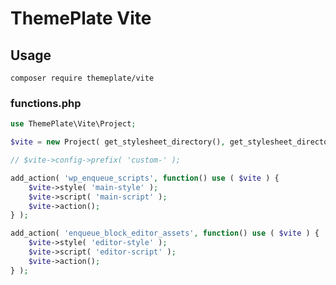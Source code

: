 # ThemePlate Vite

## Usage

`composer require themeplate/vite`

### functions.php

```php
use ThemePlate\Vite\Project;

$vite = new Project( get_stylesheet_directory(), get_stylesheet_directory_uri() );

// $vite->config->prefix( 'custom-' );

add_action( 'wp_enqueue_scripts', function() use ( $vite ) {
	$vite->style( 'main-style' );
	$vite->script( 'main-script' );
	$vite->action();
} );

add_action( 'enqueue_block_editor_assets', function() use ( $vite ) {
	$vite->style( 'editor-style' );
	$vite->script( 'editor-script' );
	$vite->action();
} );
```
